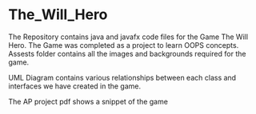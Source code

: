 # The_Will_Hero
The Repository contains java and javafx code files for the Game The Will Hero.
The Game was completed as a project to learn OOPS concepts.
Assests folder contains all the images and backgrounds required for the game.

UML Diagram contains various relationships between each class and interfaces we have created in the game.

The AP project pdf shows a snippet of the game 
